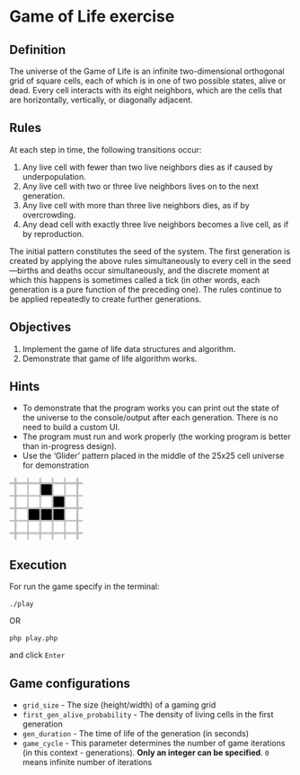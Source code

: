 # **Game of Life exercise**  

## Definition

The universe of the Game of Life is an infinite two-dimensional orthogonal grid of square cells, each of  which is in one of two possible states, alive or dead. Every cell interacts with its eight neighbors, which  are the cells that are horizontally, vertically, or diagonally adjacent.  

## Rules
At each step in time, the following transitions occur:
1. Any live cell with fewer than two live neighbors dies as if caused by underpopulation.
2. Any live cell with two or three live neighbors lives on to the next generation.  
3. Any live cell with more than three live neighbors dies, as if by overcrowding.  
4. Any dead cell with exactly three live neighbors becomes a live cell, as if by reproduction.

The initial pattern constitutes the seed of the system. The first generation is created by applying the  above rules simultaneously to every cell in the seed—births and deaths occur simultaneously, and the  discrete moment at which this happens is sometimes called a tick (in other words, each generation is a  pure function of the preceding one). The rules continue to be applied repeatedly to create further  generations.  

## Objectives
1. Implement the game of life data structures and algorithm.
2. Demonstrate that game of life algorithm works.

## Hints  
   * To demonstrate that the program works you can print out the state of the universe to the  console/output after each generation. There is no need to build a custom UI.  
   * The program must run and work properly (the working program is better than in-progress  design).  
   * Use the ‘Glider’ pattern placed in the middle of the 25x25 cell universe for demonstration

![img_1.png](img_1.png)

## Execution

For run the game specify in the terminal:

    ./play

OR

    php play.php

and click `Enter`

## Game configurations

* `grid_size` - The size (height/width) of a gaming grid
* `first_gen_alive_probability` - The density of living cells in the first generation
* `gen_duration` - The time of life of the generation (in seconds)
* `game_cycle` - This parameter determines the number of game iterations (in this context - generations). **Only an integer can be specified**. `0` means infinite number of iterations
